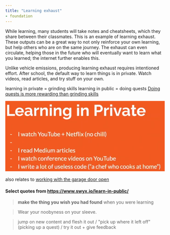 ```yaml
---
title: "Learning exhaust"
- foundation
---
```


While learning, many students will take notes and cheatsheets, which they share between their classmates. This is an example of learning exhaust. These outputs can be a great way to not only reinforce your own learning, but help others who are on the same journey. The exhaust can even circulate, helping those in the future who will eventually want to learn what you learned; the internet further enables this.

Unlike vehicle emissions, producing learning exhaust requires intentioned effort. After school, the default way to learn things is in private. Watch videos, read articles, and try stuff on your own. 

learning in private = grinding skills
learning in public = doing quests
[Doing quests is more rewarding than grinding skills](notes/doing-quests-is-more-rewarding-than-grinding-skills)

![Learning in private](/notes/images/learning-in-private.png)

also relates to [working with the garage door open](notes/working-with-the-garage-door-open)

#### Select quotes from https://www.swyx.io/learn-in-public/

>**make the thing you wish you had found** when you were learning

>Wear your noobyness on your sleeve.

>jump on new content and flesh it out / "pick up where it left off" (picking up a quest) / try it out + give feedback

